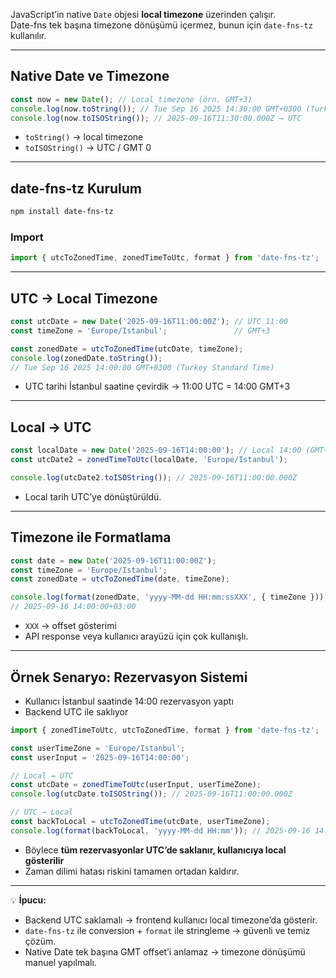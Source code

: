 
JavaScript’in native `Date` objesi **local timezone** üzerinden çalışır.  
Date-fns tek başına timezone dönüşümü içermez, bunun için `date-fns-tz` kullanılır.

---

## **Native Date ve Timezone**

```ts
const now = new Date(); // Local timezone (örn. GMT+3)
console.log(now.toString()); // Tue Sep 16 2025 14:30:00 GMT+0300 (Turkey Standard Time)
console.log(now.toISOString()); // 2025-09-16T11:30:00.000Z → UTC
```

- `toString()` → local timezone
- `toISOString()` → UTC / GMT 0

---

## **date-fns-tz Kurulum**

```bash
npm install date-fns-tz
```

### Import

```ts
import { utcToZonedTime, zonedTimeToUtc, format } from 'date-fns-tz';
```

---

## **UTC → Local Timezone**

```ts
const utcDate = new Date('2025-09-16T11:00:00Z'); // UTC 11:00
const timeZone = 'Europe/Istanbul';               // GMT+3

const zonedDate = utcToZonedTime(utcDate, timeZone);
console.log(zonedDate.toString()); 
// Tue Sep 16 2025 14:00:00 GMT+0300 (Turkey Standard Time)
```

- UTC tarihi İstanbul saatine çevirdik → 11:00 UTC = 14:00 GMT+3

---

## **Local → UTC**

```ts
const localDate = new Date('2025-09-16T14:00:00'); // Local 14:00 (GMT+3)
const utcDate2 = zonedTimeToUtc(localDate, 'Europe/Istanbul');

console.log(utcDate2.toISOString()); // 2025-09-16T11:00:00.000Z
```

- Local tarih UTC’ye dönüştürüldü.

---

## **Timezone ile Formatlama**

```ts
const date = new Date('2025-09-16T11:00:00Z');
const timeZone = 'Europe/Istanbul';
const zonedDate = utcToZonedTime(date, timeZone);

console.log(format(zonedDate, 'yyyy-MM-dd HH:mm:ssXXX', { timeZone }));
// 2025-09-16 14:00:00+03:00
```

- `XXX` → offset gösterimi
- API response veya kullanıcı arayüzü için çok kullanışlı.

---

## **Örnek Senaryo: Rezervasyon Sistemi**

- Kullanıcı İstanbul saatinde 14:00 rezervasyon yaptı
- Backend UTC ile saklıyor

```ts
import { zonedTimeToUtc, utcToZonedTime, format } from 'date-fns-tz';

const userTimeZone = 'Europe/Istanbul';
const userInput = '2025-09-16T14:00:00';

// Local → UTC
const utcDate = zonedTimeToUtc(userInput, userTimeZone);
console.log(utcDate.toISOString()); // 2025-09-16T11:00:00.000Z

// UTC → Local
const backToLocal = utcToZonedTime(utcDate, userTimeZone);
console.log(format(backToLocal, 'yyyy-MM-dd HH:mm')); // 2025-09-16 14:00
```

- Böylece **tüm rezervasyonlar UTC’de saklanır, kullanıcıya local gösterilir**
- Zaman dilimi hatası riskini tamamen ortadan kaldırır.

---

💡 **İpucu:**

- Backend UTC saklamalı → frontend kullanıcı local timezone’da gösterir.
- `date-fns-tz` ile conversion + `format` ile stringleme → güvenli ve temiz çözüm.
- Native Date tek başına GMT offset’i anlamaz → timezone dönüşümü manuel yapılmalı.
